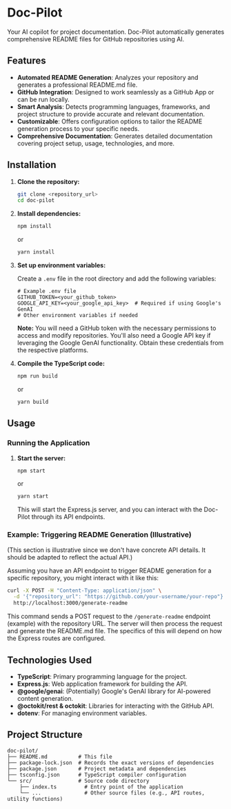 # Doc-Pilot
Your AI copilot for project documentation. Doc-Pilot automatically generates comprehensive README files for GitHub repositories using AI.

## Features

- **Automated README Generation**: Analyzes your repository and generates a professional README.md file.
- **GitHub Integration**: Designed to work seamlessly as a GitHub App or can be run locally.
- **Smart Analysis**: Detects programming languages, frameworks, and project structure to provide accurate and relevant documentation.
- **Customizable**: Offers configuration options to tailor the README generation process to your specific needs.
- **Comprehensive Documentation**: Generates detailed documentation covering project setup, usage, technologies, and more.

## Installation

1.  **Clone the repository:**

    ```bash
    git clone <repository_url>
    cd doc-pilot
    ```

2.  **Install dependencies:**

    ```bash
    npm install
    ```

    or

    ```bash
    yarn install
    ```

3.  **Set up environment variables:**

    Create a `.env` file in the root directory and add the following variables:

    ```
    # Example .env file
    GITHUB_TOKEN=<your_github_token>
    GOOGLE_API_KEY=<your_google_api_key>  # Required if using Google's GenAI
    # Other environment variables if needed
    ```

    **Note:** You will need a GitHub token with the necessary permissions to access and modify repositories. You'll also need a Google API key if leveraging the Google GenAI functionality.  Obtain these credentials from the respective platforms.

4.  **Compile the TypeScript code:**

    ```bash
    npm run build
    ```

    or

    ```bash
    yarn build
    ```

## Usage

### Running the Application

1.  **Start the server:**

    ```bash
    npm start
    ```

    or

    ```bash
    yarn start
    ```

    This will start the Express.js server, and you can interact with the Doc-Pilot through its API endpoints.

### Example: Triggering README Generation (Illustrative)

(This section is illustrative since we don't have concrete API details.  It should be adapted to reflect the actual API.)

Assuming you have an API endpoint to trigger README generation for a specific repository, you might interact with it like this:

```bash
curl -X POST -H "Content-Type: application/json" \
  -d '{"repository_url": "https://github.com/your-username/your-repo"}' \
  http://localhost:3000/generate-readme
```

This command sends a POST request to the `/generate-readme` endpoint (example) with the repository URL. The server will then process the request and generate the README.md file.  The specifics of this will depend on how the Express routes are configured.

## Technologies Used

-   **TypeScript**: Primary programming language for the project.
-   **Express.js**: Web application framework for building the API.
-   **@google/genai**:  (Potentially) Google's GenAI library for AI-powered content generation.
-   **@octokit/rest & octokit**:  Libraries for interacting with the GitHub API.
-   **dotenv**: For managing environment variables.

## Project Structure

```
doc-pilot/
├── README.md          # This file
├── package-lock.json  # Records the exact versions of dependencies
├── package.json       # Project metadata and dependencies
├── tsconfig.json      # TypeScript compiler configuration
└── src/               # Source code directory
    ├── index.ts         # Entry point of the application
    └── ...              # Other source files (e.g., API routes, utility functions)
```

